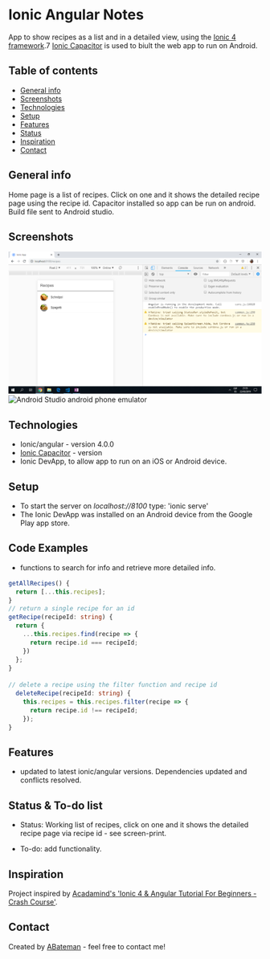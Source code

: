 # Ionic Angular Notes

App to show recipes as a list and in a detailed view, using the [Ionic 4 framework](https://ionicframework.com/docs).7
[Ionic Capacitor](https://capacitor.ionicframework.com/) is used to biult the web app to run on Android.

## Table of contents

* [General info](#general-info)
* [Screenshots](#screenshots)
* [Technologies](#technologies)
* [Setup](#setup)
* [Features](#features)
* [Status](#status)
* [Inspiration](#inspiration)
* [Contact](#contact)

## General info

Home page is a list of recipes. Click on one and it shows the detailed recipe page using the recipe id. Capacitor installed so app can be run on android. Build file sent to Android studio.

## Screenshots

![Home Page Recipe List](./img/recipe-list.png)
![Android Studio android phone emulator](./img/)

## Technologies

* Ionic/angular - version 4.0.0
* [Ionic Capacitor](https://capacitor.ionicframework.com/docs/) - version
* Ionic DevApp, to allow app to run on an iOS or Android device.

## Setup

* To start the server on _localhost://8100_ type: 'ionic serve'
* The Ionic DevApp was installed on an Android device from the Google Play app store.

## Code Examples

* functions to search for info and retrieve more detailed info.

```typescript
getAllRecipes() {
  return [...this.recipes];
}
// return a single recipe for an id
getRecipe(recipeId: string) {
  return {
    ...this.recipes.find(recipe => {
      return recipe.id === recipeId;
    })
  };
}

// delete a recipe using the filter function and recipe id
  deleteRecipe(recipeId: string) {
    this.recipes = this.recipes.filter(recipe => {
      return recipe.id !== recipeId;
    });
}
```

## Features

* updated to latest ionic/angular versions. Dependencies updated and conflicts resolved.

## Status & To-do list

* Status: Working list of recipes, click on one and it shows the detailed recipe page via recipe id - see screen-print.

* To-do: add functionality.

## Inspiration

Project inspired by [Acadamind's 'Ionic 4 & Angular Tutorial For Beginners - Crash Course'](https://www.youtube.com/watch?v=r2ga-iXS5i4).

## Contact

Created by [ABateman](https://www.andrewbateman.org) - feel free to contact me!